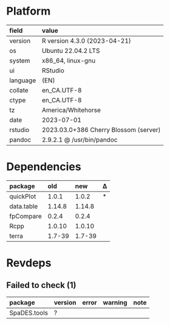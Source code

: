 # Platform

|field    |value                                 |
|:--------|:-------------------------------------|
|version  |R version 4.3.0 (2023-04-21)          |
|os       |Ubuntu 22.04.2 LTS                    |
|system   |x86_64, linux-gnu                     |
|ui       |RStudio                               |
|language |(EN)                                  |
|collate  |en_CA.UTF-8                           |
|ctype    |en_CA.UTF-8                           |
|tz       |America/Whitehorse                    |
|date     |2023-07-01                            |
|rstudio  |2023.03.0+386 Cherry Blossom (server) |
|pandoc   |2.9.2.1 @ /usr/bin/pandoc             |

# Dependencies

|package    |old    |new    |Δ  |
|:----------|:------|:------|:--|
|quickPlot  |1.0.1  |1.0.2  |*  |
|data.table |1.14.8 |1.14.8 |   |
|fpCompare  |0.2.4  |0.2.4  |   |
|Rcpp       |1.0.10 |1.0.10 |   |
|terra      |1.7-39 |1.7-39 |   |

# Revdeps

## Failed to check (1)

|package      |version |error |warning |note |
|:------------|:-------|:-----|:-------|:----|
|SpaDES.tools |?       |      |        |     |

